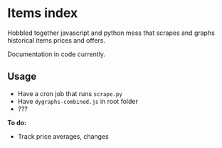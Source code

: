 Items index
===========

Hobbled together javascript and python mess that scrapes and graphs historical items prices and offers.

Documentation in code currently.

Usage
-----
- Have a cron job that runs `scrape.py`
- Have `dygraphs-combined.js` in root folder
- ???

**To do:**
- Track price averages, changes